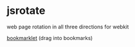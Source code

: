 jsrotate
========

web page rotation in all three directions for webkit

[bookmarklet](javascript%3Avar%20qq%20%3D%20document.createElement%28%27script%27%29%3Bqq.type%3D%27text/javascript%27%3Bdocument.head.appendChild%28qq%29%3Bqq.src%3D%27https%3A//raw.github.com/Zhangerr/jsrotate/master/gistfile1.js%27%3Bvoid%280%29%3B) (drag into bookmarks)
